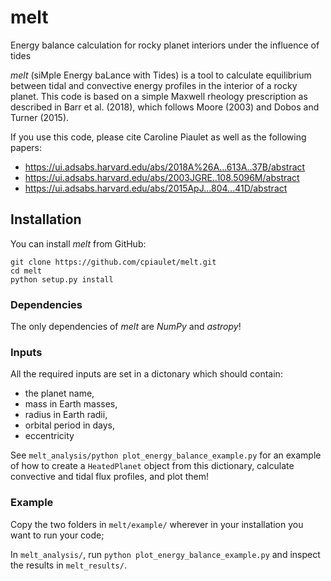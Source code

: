 # melt
Energy balance calculation for rocky planet interiors under the influence of tides

*melt* (siMple Energy baLance with Tides) is a tool to calculate equilibrium between tidal and convective energy profiles in the interior of a rocky planet. This code is based on a simple Maxwell rheology prescription as described in Barr et al. (2018), which follows Moore (2003) and  Dobos and Turner (2015).

If you use this code, please cite Caroline Piaulet as well as the following papers: 
* https://ui.adsabs.harvard.edu/abs/2018A%26A...613A..37B/abstract
* https://ui.adsabs.harvard.edu/abs/2003JGRE..108.5096M/abstract
* https://ui.adsabs.harvard.edu/abs/2015ApJ...804...41D/abstract


## Installation
You can install *melt* from GitHub:

    git clone https://github.com/cpiaulet/melt.git
    cd melt
    python setup.py install

### Dependencies
The only dependencies of *melt* are *NumPy* and *astropy*!

### Inputs
All the required inputs are set in a dictonary which should contain:
* the planet name, 
* mass in Earth masses, 
* radius in Earth radii, 
* orbital period in days,
* eccentricity

See ```melt_analysis/python plot_energy_balance_example.py``` for an example of how to create a ```HeatedPlanet``` object from this dictionary, calculate convective and tidal flux profiles, and plot them! 

### Example
Copy the two folders in ```melt/example/``` wherever in your installation you want to run your code;

In ```melt_analysis/```, run ```python plot_energy_balance_example.py``` and inspect the results in ```melt_results/```.
